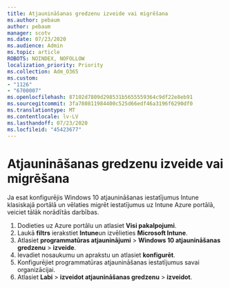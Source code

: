 ```yaml
---
title: Atjaunināšanas gredzenu izveide vai migrēšana
ms.author: pebaum
author: pebaum
manager: scotv
ms.date: 07/23/2020
ms.audience: Admin
ms.topic: article
ROBOTS: NOINDEX, NOFOLLOW
localization_priority: Priority
ms.collection: Adm_O365
ms.custom:
- "1126"
- "6700007"
ms.openlocfilehash: 87102d7809d298531b5655559364c9df22e8eb91
ms.sourcegitcommit: 3fa780811984400c525d66edf46a3196f6290df0
ms.translationtype: MT
ms.contentlocale: lv-LV
ms.lasthandoff: 07/23/2020
ms.locfileid: "45423677"
---
```

# <a name="create-or-migrate-update-rings"></a>Atjaunināšanas gredzenu izveide vai migrēšana

Ja esat konfigurējis Windows 10 atjaunināšanas iestatījumus Intune klasiskajā portālā un vēlaties migrēt iestatījumus uz Intune Azure portālā, veiciet tālāk norādītās darbības.

1.  Dodieties uz Azure portālu un atlasiet **Visi pakalpojumi**.
2.  Laukā **filtrs** ierakstiet **Intune**un izvēlieties **Microsoft Intune**.
3.  Atlasiet **programmatūras atjauninājumi**   >   **Windows 10 atjaunināšanas gredzenu**   >   **izveide**.
4.  Ievadiet nosaukumu un aprakstu un atlasiet **konfigurēt**.
5.  Konfigurējiet programmatūras atjaunināšanas iestatījumus savai organizācijai.
6.  Atlasiet **Labi**  >  **izveidot atjaunināšanas gredzenu**  >  **izveidot**.